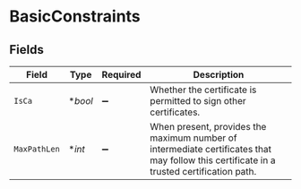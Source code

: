 # BasicConstraints


## Fields

| Field                                                                                                                                    | Type                                                                                                                                     | Required                                                                                                                                 | Description                                                                                                                              |
| ---------------------------------------------------------------------------------------------------------------------------------------- | ---------------------------------------------------------------------------------------------------------------------------------------- | ---------------------------------------------------------------------------------------------------------------------------------------- | ---------------------------------------------------------------------------------------------------------------------------------------- |
| `IsCa`                                                                                                                                   | **bool*                                                                                                                                  | :heavy_minus_sign:                                                                                                                       | Whether the certificate is permitted to sign other certificates.                                                                         |
| `MaxPathLen`                                                                                                                             | **int*                                                                                                                                   | :heavy_minus_sign:                                                                                                                       | When present, provides the maximum number of intermediate certificates that may follow this certificate in a trusted certification path. |